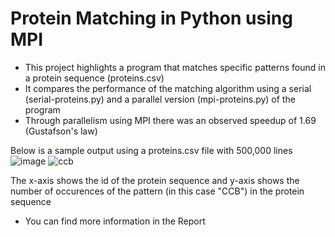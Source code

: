 # Protein Matching in Python using MPI
- This project highlights a program that matches specific patterns found in a protein sequence (proteins.csv)
- It compares the performance of the matching algorithm using a serial (serial-proteins.py) and a parallel version (mpi-proteins.py) of the program
- Through parallelism using MPI there was an observed speedup of 1.69 (Gustafson's law)

Below is a sample output using a proteins.csv file with 500,000 lines
![image](https://github.com/user-attachments/assets/1233db56-1ce6-4035-81bc-f6aa30cf75af)
![ccb](https://github.com/user-attachments/assets/a3777e15-b715-4075-84fd-c4f860a243a0)

The x-axis shows the id of the protein sequence and y-axis shows the number of occurences of the pattern (in this case "CCB") in the protein sequence

* You can find more information in the Report
